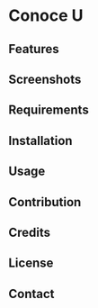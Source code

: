 # Conoce U

## Features

## Screenshots

## Requirements

## Installation

## Usage

## Contribution

## Credits

## License

## Contact